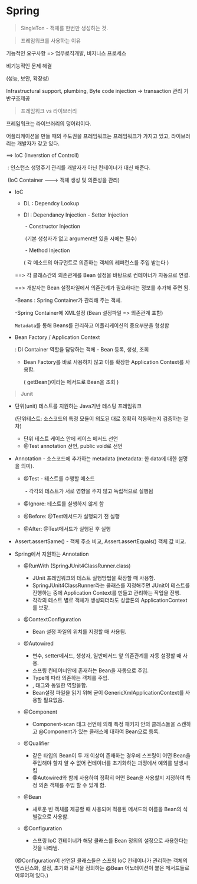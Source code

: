 # Spring

>  SingleTon - 객체를 한번만 생성하는 것.

> 프레임워크를 사용하는 이유

기능적인 요구사항 => 업무로직개발, 비지니스 프로세스

비기능적인 문제 해결

(성능, 보안, 확장성)

Infrastructural support, plumbing, Byte code injection -> transaction 관리 기반구조제공



> 프레임워크 vs 라이브러리

프레임워크는 라이브러리의 덩어리이다.

어플리케이션을 만들 때의 주도권을 프레임워크는 프레임워크가 가지고 있고, 라이브러리는 개발자가 갖고 있다.

==> IoC (Inverstion of Controll)

​	: 인스턴스 생명주기 관리를 개발자가 아닌 컨테이너가 대신 해준다.

​	(IoC Container ---> 객체 생성 및 의존성을 관리)

- IoC

  - DL : Dependcy Lookup

  - DI : Dependancy Injection - Setter Injection

    ​										       - Constructor Injection 

    ​										  	(기본 생성자가 없고 argument만 있을 시에는 필수)

    ​											   - Method Injection

    ( 각 메소드의 아규먼트로 의존하는 객체의 레퍼런스를 주입 받는다 )

  ==> 각 클래스간의 의존관계를 Bean 설정을 바탕으로 컨테이너가 자동으로 연결.

  ==> 개발자는 Bean 설정파일에서 의존관계가 필요하다는 정보를 추가해 주면 됨.

  -Beans : Spring Container가 관리해 주는 객체.

  -Spring Container에 XML설정 (Bean 설정파일 => 의존관계 포함) 	     	

  `Metadata`를 통해 Beans를 관리하고 어플리케이션의 중요부분을 형성함

- Bean Factory / Application Context 

  : DI Container 역할을 담당하는 객체 - Bean 등록, 생성, 조회

  - Bean Factory를 바로 사용하지 않고 이를 확장한 Application Context를 사용함.

    ( getBean()이라는 메서드로 Bean을 조회 )

> Junit

 - 단위(unit) 테스트를 지원하는 Java기반 테스팅 프레임워크

   (단위테스트: 소스코드의 특정 모듈이 의도된 대로 정확히 작동하는지 검증하는 절차)

    - 단위 테스트 케이스 안에 케이스 메서드 선언
   - @Test annotation 선언, public void로 선언

- Annotation - 소스코드에 추가하는 metadata (metadata: 한 data에 대한 설명을 의미).

  - @Test - 테스트를 수행할 메소드

    ​			- 각각의 테스트가 서로 영향을 주지 않고 독립적으로 실행됨

  - @Ignore: 테스트를 실행하지 않게 함
  - @Before: @Test메서드가 실행되기 전 실행
  - @After: @Test메서드가 실행된 후 실행

- Assert.assertSame() - 객체 주소 비교,  Assert.assertEquals() 객체 값 비교.

- Spring에서 지원하는 Annotation

  - @RunWith (SpringJUnit4ClassRunner.class)
    - JUnit 프레임워크의 테스트 실행방법을 확장할 때 사용함.
    - SpringJUnit4ClassRunner라는 클래스를 지정해주면 JUnit이 테스트를 진행하는 중에 Application Context를 만들고 관리하는 작업을 진행.
    - 각각의 테스트 별로 객체가 생성되더라도 싱글톤의 ApplicationContext를 보장.
  - @ContextConfiguration
    - Bean 설정 파일의 위치를 지정할 때 사용됨.
  - @Autowired
    - 변수, setter메서드, 생성자, 일반메서드 앞 의존관계를 자동 설정할 때 사용.
    - 스프링 컨테이너안에 존재하는 Bean을 자동으로 주입.
    - Type에 따라 의존하는 객체를 주입.
    - <property>, <constructor-arg>태그와 동일한 역할을함.
    - Bean설정 파일을 읽기 위해 굳이 GenericXmlApplicationContext를 사용할 필요없음.
  - @Component
    - Component-scan 태그 선언에 의해 특정 패키지 안의 클래스들을 스캔하고 @Component가 있는 클래스에 대하여 Bean으로 등록.

  - @Qualifier
    - 같은 타입의 Bean이 두 개 이상이 존재하는 경우에 스프링이 어떤 Bean을 주입해야 할지 알 수 없어 컨테이너를 초기화하는 과정에서 예외를 발생시킴
    - @Autowired와 함께 사용하여 정확히 어떤 Bean을 사용할지 지정하여 특정 의존 객체를 주입 할 수 있게 함.

  - @Bean
    - 새로운 빈 객체를 제공할 때 사용되며 적용된 메서드의 이름을 Bean의 식별값으로 사용함.
  - @Configuration
    - 스프링 IoC 컨테이너가 해당 클래스를 Bean 정의의 설정으로 사용한다는 것을 나타냄.

  (@Configuration이 선언된 클래스들은 스프링 IoC 컨테이너가 관리하는 객체의 인스턴스화, 설정, 초기화 로직을 정의하는 @Bean 어노테이션이 붙은 메서드들로 이루어져 있다.)


